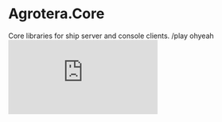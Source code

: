 # Agrotera.Core
Core libraries for ship server and console clients.
/play ohyeah
![Console layouts](https://github.com/JeffM2501/Agrotera.Core/raw/master/Agrotera%20Console%20GUIs.pdf)
